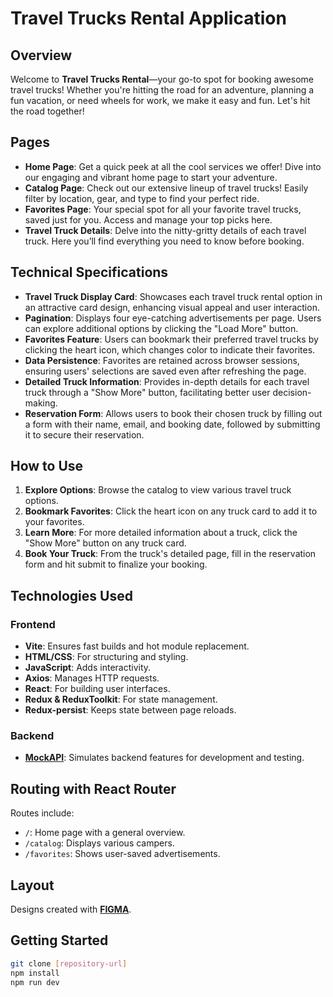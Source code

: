 # Travel Trucks Rental Application

## Overview

Welcome to **Travel Trucks Rental**—your go-to spot for booking awesome travel trucks! Whether you're hitting the road for an adventure, planning a fun vacation, or need wheels for work, we make it easy and fun. Let's hit the road together!

## Pages

- **Home Page**: Get a quick peek at all the cool services we offer! Dive into our engaging and vibrant home page to start your adventure.
- **Catalog Page**: Check out our extensive lineup of travel trucks! Easily filter by location, gear, and type to find your perfect ride.
- **Favorites Page**: Your special spot for all your favorite travel trucks, saved just for you. Access and manage your top picks here.
- **Travel Truck Details**: Delve into the nitty-gritty details of each travel truck. Here you’ll find everything you need to know before booking.

## Technical Specifications

- **Travel Truck Display Card**: Showcases each travel truck rental option in an attractive card design, enhancing visual appeal and user interaction.
- **Pagination**: Displays four eye-catching advertisements per page. Users can explore additional options by clicking the "Load More" button.
- **Favorites Feature**: Users can bookmark their preferred travel trucks by clicking the heart icon, which changes color to indicate their favorites.
- **Data Persistence**: Favorites are retained across browser sessions, ensuring users' selections are saved even after refreshing the page.
- **Detailed Truck Information**: Provides in-depth details for each travel truck through a "Show More" button, facilitating better user decision-making.
- **Reservation Form**: Allows users to book their chosen truck by filling out a form with their name, email, and booking date, followed by submitting it to secure their reservation.

## How to Use

1. **Explore Options**: Browse the catalog to view various travel truck options.
2. **Bookmark Favorites**: Click the heart icon on any truck card to add it to your favorites.
3. **Learn More**: For more detailed information about a truck, click the "Show More" button on any truck card.
4. **Book Your Truck**: From the truck's detailed page, fill in the reservation form and hit submit to finalize your booking.

## Technologies Used

### Frontend

- **Vite**: Ensures fast builds and hot module replacement.
- **HTML/CSS**: For structuring and styling.
- **JavaScript**: Adds interactivity.
- **Axios**: Manages HTTP requests.
- **React**: For building user interfaces.
- **Redux & ReduxToolkit**: For state management.
- **Redux-persist**: Keeps state between page reloads.

### Backend

- **[MockAPI](https://66b1f8e71ca8ad33d4f5f63e.mockapi.io/campers)**: Simulates backend features for development and testing.

## Routing with React Router

Routes include:

- `/`: Home page with a general overview.
- `/catalog`: Displays various campers.
- `/favorites`: Shows user-saved advertisements.

## Layout

Designs created with **[FIGMA](https://www.figma.com/design/6vTbzaB3EPgOreQz2jOJJe/Campers?node-id=0-1&t=wWUj9PeSd7v1KZ5q-1)**.

## Getting Started

```bash
git clone [repository-url]
npm install
npm run dev
```
